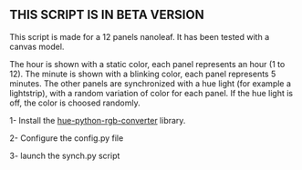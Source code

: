 ## THIS SCRIPT IS IN BETA VERSION

This script is made for a 12 panels nanoleaf. It has been tested with a canvas model.

The hour is shown with a static color, each panel represents an hour (1 to 12). The minute is shown with a blinking color, each panel represents 5 minutes. The other panels are synchronized with a hue light (for example a lightstrip), with a random variation of color for each panel. If the hue light is off, the color is choosed randomly.

1- Install the [hue-python-rgb-converter](https://github.com/benknight/hue-python-rgb-converter) library.

2- Configure the config.py file

3- launch the synch.py script

